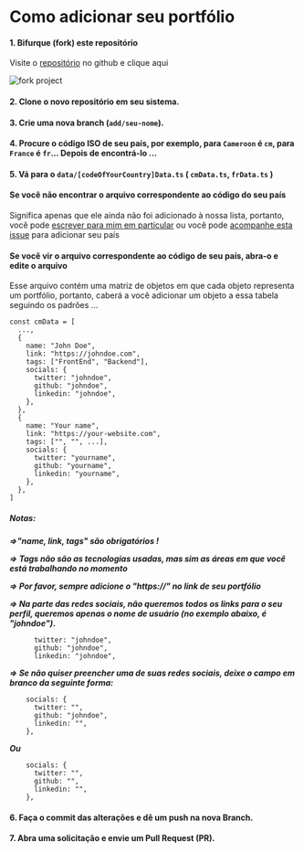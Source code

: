 # Como adicionar seu portfólio

#### 1. Bifurque (fork) este repositório

Visite o [repositório](https://github.com/ln-dev7/world-portfolios) no github e clique aqui

![fork project](https://wp.lndev.me/assets/contribut/1.png)

#### 2. Clone o novo repositório em seu sistema.

#### 3. Crie uma nova branch (`add/seu-nome`).

#### 4. Procure o código ISO de seu país, por exemplo, para `Cameroon` é `cm`, para `France` é `fr`... Depois de encontrá-lo ...

#### 5. Vá para o `data/[codeOfYourCountry]Data.ts` ( `cmData.ts`, `frData.ts` )

#### Se você não encontrar o arquivo correspondente ao código do seu país

Significa apenas que ele ainda não foi adicionado à nossa lista, portanto, você pode [escrever para mim em particular](https://twitter.com/ln_dev7) ou você pode [acompanhe esta issue](https://github.com/ln-dev7/world-portfolios/issues/108) para adicionar seu país

#### Se você vir o arquivo correspondente ao código de seu país, abra-o e edite o arquivo

Esse arquivo contém uma matriz de objetos em que cada objeto representa um portfólio, portanto, caberá a você adicionar um objeto a essa tabela seguindo os padrões ...

```
const cmData = [
  ...,
  {
​    name: "John Doe",
​    link: "https://johndoe.com",
​    tags: ["FrontEnd", "Backend"],
    socials: {
      twitter: "johndoe",
      github: "johndoe",
      linkedin: "johndoe",
    },
  },
  {
​    name: "Your name",
​    link: "https://your-website.com",
​    tags: ["", "", ...],
    socials: {
      twitter: "yourname",
      github: "yourname",
      linkedin: "yourname",
    },
  },
]
```

##### Notas:

**_=>"name, link, tags" são obrigatórios !_**

**_=> Tags não são as tecnologias usadas, mas sim as áreas em que você está trabalhando no momento_**

**_=> Por favor, sempre adicione o "https://" no link de seu portfólio_**

**_=> Na parte das redes sociais, não queremos todos os links para o seu perfil, queremos apenas o nome de usuário (no exemplo abaixo, é "johndoe")_.**

```
      twitter: "johndoe",
      github: "johndoe",
      linkedin: "johndoe",
```

**_=> Se não quiser preencher uma de suas redes sociais, deixe o campo em branco da seguinte forma:_**

```
    socials: {
      twitter: "",
      github: "johndoe",
      linkedin: "",
    },
```

**_Ou_**

```
    socials: {
      twitter: "",
      github: "",
      linkedin: "",
    },
```

#### 6. Faça o commit das alterações e dê um push na nova Branch.

#### 7. Abra uma solicitação e envie um Pull Request (PR).

